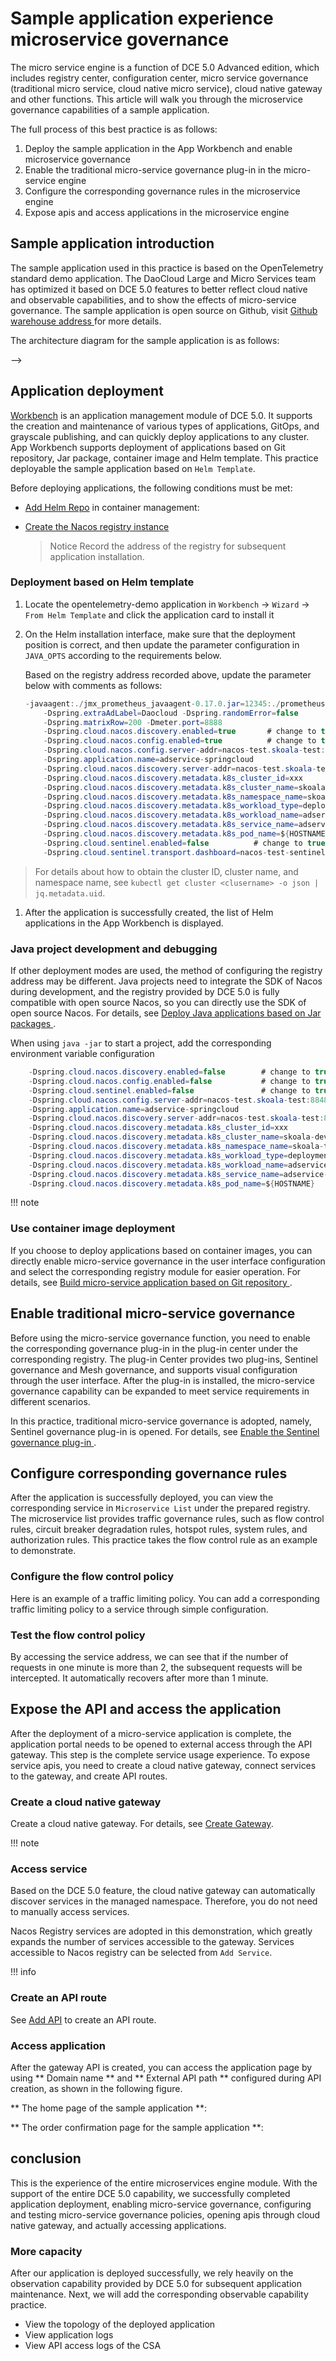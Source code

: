 # Sample application experience microservice governance

The micro service engine is a function of DCE 5.0 Advanced edition, which includes registry center, configuration center, micro service governance (traditional micro service, cloud native micro service), cloud native gateway and other functions. This article will walk you through the microservice governance capabilities of a sample application.

The full process of this best practice is as follows:

1. Deploy the sample application in the App Workbench and enable microservice governance
2. Enable the traditional micro-service governance plug-in in the micro-service engine
3. Configure the corresponding governance rules in the microservice engine
4. Expose apis and access applications in the microservice engine

## Sample application introduction

The sample application used in this practice is based on the OpenTelemetry standard demo application. The DaoCloud Large and Micro Services team has optimized it based on DCE 5.0 features to better reflect cloud native and observable capabilities, and to show the effects of micro-service governance. The sample application is open source on Github, visit [Github warehouse address ](https://github.com/openinsight-proj/openinsight-helm-charts) for more details.

The architecture diagram for the sample application is as follows:

<!--!\[.*?\]\((?:https?:\/\/)?\S+\.(?:png|jpg|jpeg|gif|bmp)\)-->-->

## Application deployment

[Workbench](../../amamba/intro/what.md) is an application management module of DCE 5.0. It supports the creation and maintenance of various types of applications, GitOps, and grayscale publishing, and can quickly deploy applications to any cluster. App Workbench supports deployment of applications based on Git repository, Jar package, container image and Helm template. This practice deployable the sample application based on `Helm Template`.

<!--!\[.*?\]\((?:https?:\/\/)?\S+\.(?:png|jpg|jpeg|gif|bmp)\)-->

Before deploying applications, the following conditions must be met:

- [Add Helm Repo](../../kpanda/user-guide/helm/helm-repo.md) in container management:

    <!--!\[.*?\]\((?:https?:\/\/)?\S+\.(?:png|jpg|jpeg|gif|bmp)\)-->

- [ Create the Nacos registry instance ](../registry/managed/registry-lcm/create-registry.md)

    > Notice Record the address of the registry for subsequent application installation.

    <!--!\[.*?\]\((?:https?:\/\/)?\S+\.(?:png|jpg|jpeg|gif|bmp)\)-->

### Deployment based on Helm template

1. Locate the opentelemetry-demo application in `Workbench` -> `Wizard` -> `From Helm Template` and click the application card to install it

    <!--!\[.*?\]\((?:https?:\/\/)?\S+\.(?:png|jpg|jpeg|gif|bmp)\)-->

    <!--!\[.*?\]\((?:https?:\/\/)?\S+\.(?:png|jpg|jpeg|gif|bmp)\)-->

2. On the Helm installation interface, make sure that the deployment position is correct, and then update the parameter configuration in `JAVA_OPTS` according to the requirements below.

    <!--!\[.*?\]\((?:https?:\/\/)?\S+\.(?:png|jpg|jpeg|gif|bmp)\)-->

    Based on the registry address recorded above, update the parameter below with comments as follows:

    ```java
    -javaagent:./jmx_prometheus_javaagent-0.17.0.jar=12345:./prometheus-jmx-config.yaml
        -Dspring.extraAdLabel=Daocloud -Dspring.randomError=false
        -Dspring.matrixRow=200 -Dmeter.port=8888
        -Dspring.cloud.nacos.discovery.enabled=true       # change to true to enable
        -Dspring.cloud.nacos.config.enabled=true          # change to true to enable
        -Dspring.cloud.nacos.config.server-addr=nacos-test.skoala-test:8848           # change to address of Nacos
        -Dspring.application.name=adservice-springcloud
        -Dspring.cloud.nacos.discovery.server-addr=nacos-test.skoala-test:8848        # change to address of Nacos
        -Dspring.cloud.nacos.discovery.metadata.k8s_cluster_id=xxx                    # change to cluster ID of Nacos 
        -Dspring.cloud.nacos.discovery.metadata.k8s_cluster_name=skoala-dev           # change to cluster name of Nacos
        -Dspring.cloud.nacos.discovery.metadata.k8s_namespace_name=skoala-test        # change to ns of Nacos
        -Dspring.cloud.nacos.discovery.metadata.k8s_workload_type=deployment
        -Dspring.cloud.nacos.discovery.metadata.k8s_workload_name=adservice-springcloud
        -Dspring.cloud.nacos.discovery.metadata.k8s_service_name=adservice-springcloud
        -Dspring.cloud.nacos.discovery.metadata.k8s_pod_name=${HOSTNAME}
        -Dspring.cloud.sentinel.enabled=false          # change to true to enable Sentinel
        -Dspring.cloud.sentinel.transport.dashboard=nacos-test-sentinel.skoala-test:8080  # change to address of Sentinel console
    ```

> For details about how to obtain the cluster ID, cluster name, and namespace name, see `kubectl get cluster <clusername> -o json | jq.metadata.uid`.

1. After the application is successfully created, the list of Helm applications in the App Workbench is displayed.

    <!--!\[.*?\]\((?:https?:\/\/)?\S+\.(?:png|jpg|jpeg|gif|bmp)\)-->

### Java project development and debugging

If other deployment modes are used, the method of configuring the registry address may be different. Java projects need to integrate the SDK of Nacos during development, and the registry provided by DCE 5.0 is fully compatible with open source Nacos, so you can directly use the SDK of open source Nacos. For details, see [ Deploy Java applications based on Jar packages ](../../amamba/user-guide/wizard/jar-java-app.md).

When using `java -jar` to start a project, add the corresponding environment variable configuration

```java
    -Dspring.cloud.nacos.discovery.enabled=false        # change to true to enable
    -Dspring.cloud.nacos.config.enabled=false           # change to true to enable
    -Dspring.cloud.sentinel.enabled=false               # change to true to enable
    -Dspring.cloud.nacos.config.server-addr=nacos-test.skoala-test:8848           # change to address of Nacos
    -Dspring.application.name=adservice-springcloud
    -Dspring.cloud.nacos.discovery.server-addr=nacos-test.skoala-test:8848        # change to address of Nacos
    -Dspring.cloud.nacos.discovery.metadata.k8s_cluster_id=xxx                    # change to cluster ID of Nacos
    -Dspring.cloud.nacos.discovery.metadata.k8s_cluster_name=skoala-dev           # change to cluster name of Nacos
    -Dspring.cloud.nacos.discovery.metadata.k8s_namespace_name=skoala-test        # change to ns of Nacos
    -Dspring.cloud.nacos.discovery.metadata.k8s_workload_type=deployment
    -Dspring.cloud.nacos.discovery.metadata.k8s_workload_name=adservice-springcloud
    -Dspring.cloud.nacos.discovery.metadata.k8s_service_name=adservice-springcloud
    -Dspring.cloud.nacos.discovery.metadata.k8s_pod_name=${HOSTNAME}
```

!!! note


### Use container image deployment

If you choose to deploy applications based on container images, you can directly enable micro-service governance in the user interface configuration and select the corresponding registry module for easier operation. For details, see [ Build micro-service application based on Git repository ](../../amamba/user-guide/wizard/create-app-git.md).

<!--!\[.*?\]\((?:https?:\/\/)?\S+\.(?:png|jpg|jpeg|gif|bmp)\)-->

## Enable traditional micro-service governance

Before using the micro-service governance function, you need to enable the corresponding governance plug-in in the plug-in center under the corresponding registry. The plug-in Center provides two plug-ins, Sentinel governance and Mesh governance, and supports visual configuration through the user interface. After the plug-in is installed, the micro-service governance capability can be expanded to meet service requirements in different scenarios.

In this practice, traditional micro-service governance is adopted, namely, Sentinel governance plug-in is opened. For details, see [ Enable the Sentinel governance plug-in ](../registry/managed/plugins/sentinel.md).

<!--!\[.*?\]\((?:https?:\/\/)?\S+\.(?:png|jpg|jpeg|gif|bmp)\)-->

## Configure corresponding governance rules

After the application is successfully deployed, you can view the corresponding service in `Microservice List` under the prepared registry. The microservice list provides traffic governance rules, such as flow control rules, circuit breaker degradation rules, hotspot rules, system rules, and authorization rules. This practice takes the flow control rule as an example to demonstrate.

<!--!\[.*?\]\((?:https?:\/\/)?\S+\.(?:png|jpg|jpeg|gif|bmp)\)-->

### Configure the flow control policy

Here is an example of a traffic limiting policy. You can add a corresponding traffic limiting policy to a service through simple configuration.

<!--!\[.*?\]\((?:https?:\/\/)?\S+\.(?:png|jpg|jpeg|gif|bmp)\)-->

### Test the flow control policy

By accessing the service address, we can see that if the number of requests in one minute is more than 2, the subsequent requests will be intercepted. It automatically recovers after more than 1 minute.

## Expose the API and access the application

After the deployment of a micro-service application is complete, the application portal needs to be opened to external access through the API gateway. This step is the complete service usage experience. To expose service apis, you need to create a cloud native gateway, connect services to the gateway, and create API routes.

### Create a cloud native gateway

Create a cloud native gateway. For details, see [Create Gateway](../ms-gateway/gateway/create-gateway.md).

!!! note


<!--!\[.*?\]\((?:https?:\/\/)?\S+\.(?:png|jpg|jpeg|gif|bmp)\)-->

### Access service

Based on the DCE 5.0 feature, the cloud native gateway can automatically discover services in the managed namespace. Therefore, you do not need to manually access services.

Nacos Registry services are adopted in this demonstration, which greatly expands the number of services accessible to the gateway. Services accessible to Nacos registry can be selected from `Add Service`.

<!--!\[.*?\]\((?:https?:\/\/)?\S+\.(?:png|jpg|jpeg|gif|bmp)\)-->

!!! info


### Create an API route

See [Add API](../ms-gateway/api/add-api.md) to create an API route.

<!--!\[.*?\]\((?:https?:\/\/)?\S+\.(?:png|jpg|jpeg|gif|bmp)\)-->

### Access application

After the gateway API is created, you can access the application page by using ** Domain name ** and ** External API path ** configured during API creation, as shown in the following figure.

** The home page of the sample application **:

<!--!\[.*?\]\((?:https?:\/\/)?\S+\.(?:png|jpg|jpeg|gif|bmp)\)-->

** The order confirmation page for the sample application **:

<!--!\[.*?\]\((?:https?:\/\/)?\S+\.(?:png|jpg|jpeg|gif|bmp)\)-->

## conclusion

This is the experience of the entire microservices engine module. With the support of the entire DCE 5.0 capability, we successfully completed application deployment, enabling micro-service governance, configuring and testing micro-service governance policies, opening apis through cloud native gateway, and actually accessing applications.

### More capacity

After our application is deployed successfully, we rely heavily on the observation capability provided by DCE 5.0 for subsequent application maintenance. Next, we will add the corresponding observable capability practice.

- View the topology of the deployed application
- View application logs
- View API access logs of the CSA
